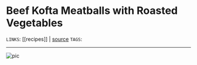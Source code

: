 # Beef Kofta Meatballs with Roasted Vegetables
`LINKS`: [[recipes]] | [source](https://www.budgetbytes.com/beef-kofta-meatballs-with-roasted-vegetables/)
`TAGS`: 

---
![pic](https://www.budgetbytes.com/wp-content/uploads/2018/06/Beef-Kofta-Meatballs-with-Roasted-Vegetables-V3.jpg)